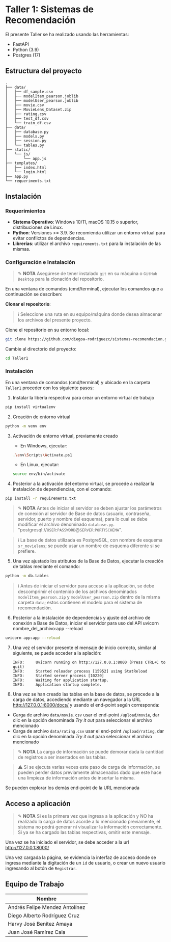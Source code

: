 # Taller 1: Sistemas de Recomendación

El presente Taller se ha realizado usando las herramientas:
- FastAPI
- Python (3.9)
- Postgres (17)

## Estructura del proyecto

```
.
├── data/
│   ├── df_sample.csv
│   ├── modelItem_pearson.joblib
│   ├── modelUser_pearson.joblib
│   ├── movie.csv
│   ├── MovieLens_Dataset.zip
│   ├── rating.csv
│   ├── test_df.csv
│   └── train_df.csv
├── data/
│   ├── database.py
│   ├── models.py
│   ├── session.py
│   └── tables.py
├── static/
│   └── js/
│       └── app.js
├── templates/
│   ├── index.html
│   └── login.html
├── app.py
└── requeriments.txt

```

## Instalación

### Requerimientos

- **Sistema Operativo**: Windows 10/11, macOS 10.15 o superior, distribuciones de Linux.
- **Python**: Versiones >= 3.9. Se recomienda utilizar un entorno virtual para evitar conflictos de dependencias.
- **Librerías**: utilizar el archivo `requirements.txt` para la instalación de las mismas.

### Configuración e Instalación

> ✎ **NOTA** Asegúrese de tener instalado `git` en su máquina o `GitHub Desktop` para la clonación del repositorio.

En una ventana de comandos (cmd/terminal), ejecutar los comandos que a continuación se describen:

**Clonar el repositorio**:

> ℹ️ Seleccione una ruta en su equipo/máquina donde desea almacenar los archivos del presente proyecto.

Clone el repositorio en su entorno local:
   ```bash
   git clone https://github.com/diegoa-rodriguezc/sistemas-recomendacion.git
   ```
   Cambie al directorio del proyecto:
   ```bash
   cd Taller1
   ```

### Instalación

En una ventana de comandos (cmd/terminal) y ubicado en la carpeta `Taller1` proceder con los siguiente pasos:

1. Instalar la libería respectiva para crear un entorno virtual de trabajo

```bash 
pip install virtualenv
```

2. Creación de entorno virtual
```bash 
python -m venv env
```

3. Activación de entorno virtual, previamente creado
    * En Windows, ejecutar:
    ```bash
    .\env\Scripts\Activate.ps1
    ```
    * En Linux, ejecutar:
    ```bash
    source env/bin/activate
    ```

4. Posterior a la activación del entorno virtual, se procede a realizar la instalación de dependiencias, con el comando:
```bash
pip install -r requirements.txt
```

> ✎ **NOTA** Antes de iniciar el servidor se deben ajustar los parámetros de conexión al servidor de Base de datos (usuario, contraseña, servidor, puerto y nombre del esquema), para lo cual se debe modificar el archivo denominado `database.py`.
"postgresql://`USER`:`PASSWORD`@`SERVER`:`PORT`/`SCHEMA`".

> ℹ️ La base de datos utilizada es PostgreSQL, con nombre de esquema `sr_movielens`; se puede usar un nombre de esquema diferente si se prefiere.

5. Una vez ajustado los atributos de la Base de Datos, ejecutar la creación de tablas mediante el comando: 
```bash
python -m db.tables
```

> ℹ️ Antes de iniciar el servidor para acceso a la aplicación, se debe descomprimir el contenido de los archivos denominados `modelItem_pearson.zip` y `modelUser_pearson.zip` dentro de la misma carpeta `data`; estos contienen el modelo para el sistema de recomendación.

6. Posterior a la instalación de dependencias y ajuste del archivo de conexión a Base de Datos, iniciar el servidor para uso del API
uvicorn nombre_del_archivo:app --reload

```bash
uvicorn app:app --reload
```

7. Una vez el servidor presente el mensaje de inicio correcto, similar al siguiente, se puede acceder a la aplación:
   ```
   INFO:     Uvicorn running on http://127.0.0.1:8000 (Press CTRL+C to quit)
   INFO:     Started reloader process [15952] using StatReload
   INFO:     Started server process [10220]
   INFO:     Waiting for application startup.
   INFO:     Application startup complete.
   ```

8. Una vez se han creado las tablas en la base de datos, se procede a la carga de datos, accediendo mediante un navegador a la URL http://127.0.0.1:8000/docs/ y usando el end-point según corresponda:
- Carga de archivo `data/movie.csv` usar el end-point `/upload/movie`, dar clic en la opción denominada *Try it out* para seleccionar el archivo mencionado
- Carga de archivo `data/rating.csv` usar el end-point `/upload/rating`, dar clic en la opción denominada *Try it out* para seleccionar el archivo mencionado

> ✎ **NOTA** La carga de información se puede demorar dada la cantidad de registros a ser insertados en las tablas.

> ⚠️ Si se ejecuta varias veces este paso de carga de información, se pueden perder datos previamente almacenados dado que este hace una limpieza de información antes de insertar la misma.

Se pueden explorar los demás end-point de la URL mencionada


## Acceso a aplicación

> ✎ **NOTA** Si es la primera vez que ingresa a la aplicación y NO ha realizado la carga de datos acorde a lo mencionado previamente, el sistema no podrá generar ni visualizar la información correctamente. Si ya se ha cargado las tablas respectivas, omitir este mensaje.
 
Una vez se ha iniciado el servidor, se debe acceder a la url http://127.0.0.1:8000/ 

Una vez cargada la página, se evidencia la interfaz de acceso donde se ingresa mediante la digitación de un `id` de usuario, o crear un nuevo usuario ingresando al botón de `Registrar`.

## Equipo de Trabajo

| Nombre | 
|-------------|
| Andrés Felipe Mendez Antolínez |
| Diego Alberto Rodríguez Cruz |
| Harvy José Benítez Amaya |
| Juan José Ramírez Cala |
